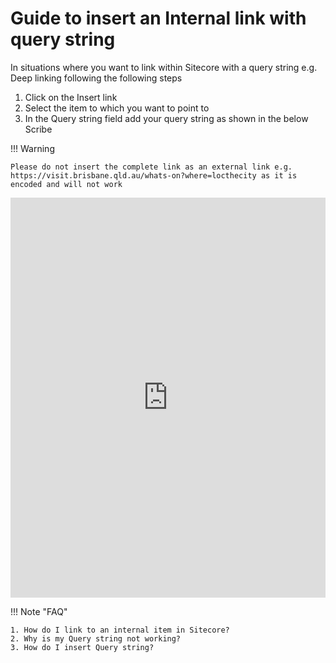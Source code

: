 # Guide to insert an Internal link with query string 
In situations where you want to link within Sitecore with a query string e.g. Deep linking following the following steps

1. Click on the Insert link 
2. Select the item to which you want to point to
3. In the Query string field add your query string as shown in the below Scribe

!!! Warning

    Please do not insert the complete link as an external link e.g. https://visit.brisbane.qld.au/whats-on?where=locthecity as it is encoded and will not work


<iframe src="https://scribehow.com/embed/Inserting_a_link_with_Querystring__vhJXKq5TRcSnTJmlWY8czQ?as=scrollable&skipIntro=true" width="100%" height="640" allowfullscreen frameborder="0"></iframe>

!!! Note "FAQ"

    1. How do I link to an internal item in Sitecore?
    2. Why is my Query string not working?
    3. How do I insert Query string?